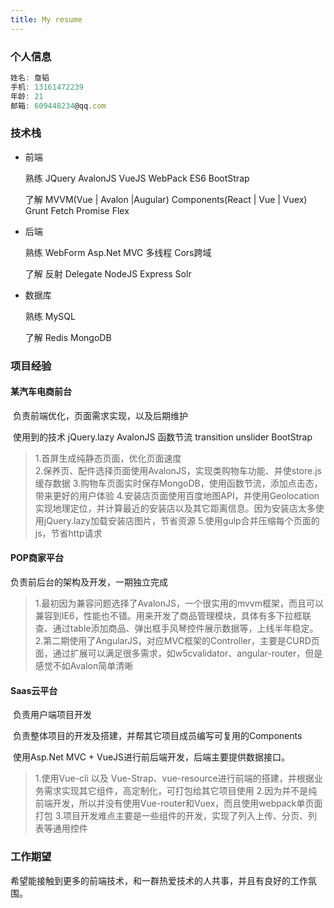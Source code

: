 ```yaml
---
title: My resume
---
```


### 个人信息

```js
姓名: 詹韬
手机: 13161472239
年龄: 21
邮箱: 609448234@qq.com
```

<!-- more -->

### 技术栈

+ 前端

    ​熟练 JQuery  AvalonJS VueJS WebPack ES6 BootStrap

    ​了解 MVVM(Vue | Avalon |Augular) Components(React | Vue | Vuex) Grunt Fetch Promise Flex

+ 后端

    ​熟练 WebForm Asp.Net MVC 多线程 Cors跨域

    ​了解 反射 Delegate NodeJS Express Solr

+ ​数据库

    ​熟练 MySQL

    ​了解 Redis MongoDB


### 项目经验

  #### 某汽车电商前台

  ​	负责前端优化，页面需求实现，以及后期维护

  ​	使用到的技术 jQuery.lazy AvalonJS 函数节流 transition unslider BootStrap

> 1.首屏生成纯静态页面，优化页面速度  
> 2.保养页、配件选择页面使用AvalonJS，实现类购物车功能、并使store.js缓存数据
> 3.购物车页面实时保存MongoDB，使用函数节流，添加点击态，带来更好的用户体验
> 4.安装店页面使用百度地图API，并使用Geolocation实现地理定位，并计算最近的安装店以及其它距离信息。因为安装店太多使用jQuery.lazy加载安装店图片，节省资源
> 5.使用gulp合并压缩每个页面的js，节省http请求

  #### POP商家平台

  负责前后台的架构及开发，一期独立完成

> 1.最初因为兼容问题选择了AvalonJS，一个很实用的mvvm框架，而且可以兼容到IE6，性能也不错。用来开发了商品管理模块，具体有多下拉框联查、通过table添加商品、弹出框手风琴控件展示数据等，上线半年稳定。
> ​2.第二期使用了AngularJS，对应MVC框架的Controller，主要是CURD页面，通过扩展可以满足很多需求，如w5cvalidator、angular-router，但是感觉不如Avalon简单清晰

  #### Saas云平台

  ​	负责用户端项目开发

  ​	负责整体项目的开发及搭建，并帮其它项目成员编写可复用的Components

  ​	使用Asp.Net MVC + VueJS进行前后端开发，后端主要提供数据接口。

> 1.使用Vue-cli 以及 Vue-Strap、vue-resource进行前端的搭建，并根据业务需求实现其它组件，高定制化，可打包给其它项目使用
> 2.因为并不是纯前端开发，所以并没有使用Vue-router和Vuex，而且使用webpack单页面打包
> 3.项目开发难点主要是一些组件的开发，实现了列入上传、分页、列表等通用控件



### 工作期望

  希望能接触到更多的前端技术，和一群热爱技术的人共事，并且有良好的工作氛围。

